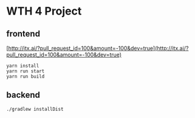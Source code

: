 # WTH 4 Project

## frontend

[http://itx.ai/?pull_request_id=100&amount=-100&dev=true](http://itx.ai/?pull_request_id=100&amount=-100&dev=true)

```
yarn install
yarn run start
yarn run build
```

## backend

```
./gradlew installDist
```

